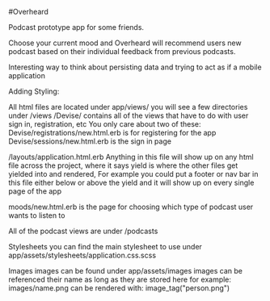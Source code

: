 #Overheard


Podcast prototype app for some friends.

Choose your current mood and Overheard will recommend users new podcast based on their individual feedback from previous podcasts.

Interesting way to think about persisting data and trying to act as if a mobile application

Adding Styling:

All html files are located under app/views/ you will see a few directories under /views /Devise/ contains all of the views that have to do with user sign in, registration, etc You only care about two of these: Devise/registrations/new.html.erb is for registering for the app Devise/sessions/new.html.erb is the sign in page

/layouts/application.html.erb Anything in this file will show up on any html file across the project, where it says yield is where the other files get yielded into and rendered, For example you could put a footer or nav bar in this file either below or above the yield and it will show up on every single page of the app

moods/new.html.erb is the page for choosing which type of podcast user wants to listen to

All of the podcast views are under /podcasts

Stylesheets you can find the main stylesheet to use under app/assets/stylesheets/application.css.scss

Images images can be found under app/assets/images
images can be referenced their name as long as they are stored here for example: images/name.png can be rendered with: image_tag("person.png")
